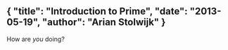 {
	"title": "Introduction to Prime",
	"date": "2013-05-19",
	"author": "Arian Stolwijk"
}
---

How are *you* doing?
